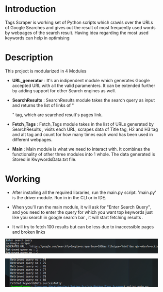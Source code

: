 # Introduction

Tags Scraper is working set of Python scripts which crawls over the URLs of Google Searches and gives out the result of most frequently used words by webpages of the search result. Having idea regarding the most used keywords can help in optimising 

# Description

This project is modularized in 4 Modules

- **URL_generator** : It's an indipendent module which generates Google accepted URL with all the valid paramenters. It can be extended further by adding support for other Search engines as well.

- **SearchResults** : SearchResults module takes the search query as input and returns the list of links  of "<div>" tag, which are  searched result's pages link.

- **Fetch_Tags** : Fetch_Tags module takes in the list of URLs generated by SearchResults , visits each URL, scrapes data of Title tag, H2 and H3 tag and alt tag and count for how many times each word has been used in different webpages.

- **Main** : Main module is what we need to interact with. It combines the functionality of other three modules into 1 whole. The data generated is Stored in KwywordsData.txt file.

# Working 

- After installing all the required libraries, run the main.py script. 'main.py' is
the driver module. Run in in the CLI or in IDE.

- When you'll run the main module, it will ask for "Enter Search Query", and you need to enter the query for which you want top keywords just like you search in google search bar , it will start fetching results . 

- It will try to fetch 100 results but can be less due to inaccessible pages and broken links

![searching](https://github.com/GoswamiTushar/Keywords-scraper/blob/main/images/query.png)

![results](https://github.com/GoswamiTushar/Keywords-scraper/blob/main/images/result.png)
